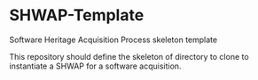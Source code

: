 # SHWAP-Template
Software Heritage Acquisition Process skeleton template 

This repository should define the skeleton of directory to clone to instantiate a SHWAP for a software acquisition.
